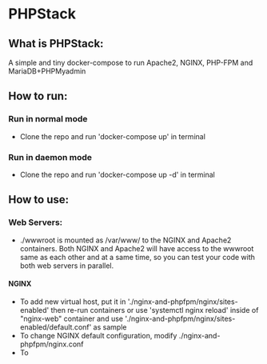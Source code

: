 # PHPStack

## What is PHPStack:
A simple and tiny docker-compose to run Apache2, NGINX, PHP-FPM and MariaDB+PHPMyadmin



## How to run:
### Run in normal mode
- Clone the repo and run 'docker-compose up' in terminal
### Run in daemon mode
- Clone the repo and run 'docker-compose up -d' in terminal




## How to use:

### Web Servers:
- ./wwwroot is mounted as /var/www/ to the NGINX and Apache2 containers.
Both NGINX and Apache2 will have access to the wwwroot same as each other and at a same time, so you can test your code with both web servers in parallel.

#### NGINX
- To add new virtual host, put it in './nginx-and-phpfpm/nginx/sites-enabled' then re-run containers or use 'systemctl nginx reload' inside of "nginx-web" container and use './nginx-and-phpfpm/nginx/sites-enabled/default.conf' as sample
- To change NGINX default configuration, modify ./nginx-and-phpfpm/nginx.conf
- To 

